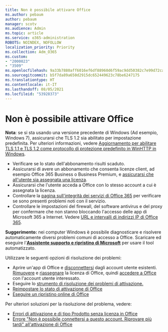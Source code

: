 ```yaml
---
title: Non è possibile attivare Office
ms.author: pebaum
author: pebaum
manager: scotv
ms.audience: Admin
ms.topic: article
ms.service: o365-administration
ROBOTS: NOINDEX, NOFOLLOW
localization_priority: Priority
ms.collection: Adm_O365
ms.custom:
- "2000023"
- "3509"
ms.openlocfilehash: 9a33b7880aff6016ef6df88960d6f59ac9dd50382c7e99d72ca36bc3c9f344ea
ms.sourcegitcommit: b5f7da89a650d2915dc652449623c78be6247175
ms.translationtype: HT
ms.contentlocale: it-IT
ms.lasthandoff: 08/05/2021
ms.locfileid: "53928373"
---
```

# <a name="unable-to-activate-office"></a>Non è possibile attivare Office

**Nota**: se si sta usando una versione precedente di Windows (Ad esempio, Windows 7), assicurarsi che TLS 1.2 sia abilitato per impostazione predefinita. Per ulteriori informazioni, vedere [Aggiornamento per abilitare TLS 1.1 e TLS 1.2 come protocollo di protezione predefinito in WinHTTP in Windows](https://support.microsoft.com/topic/update-to-enable-tls-1-1-and-tls-1-2-as-default-secure-protocols-in-winhttp-in-windows-c4bd73d2-31d7-761e-0178-11268bb10392).

- Verificare se lo stato dell'abbonamento risulti scaduto.
- Assicurarsi di avere un abbonamento che consenta licenze client, ad esempio Office 365 Business o Business Premium, e [assicurarsi che all'utente sia assegnata una licenza](/microsoft-365/admin/manage/assign-licenses-to-users).
- Assicurarsi che l'utente acceda a Office con lo stesso account a cui è assegnata la licenza.
- Controllare la [pagina sull'integrità dei servizi di Office 365](/office365/enterprise/view-service-health) per verificare se sono presenti problemi noti con il servizio.
- Controllare le impostazioni del firewall, del software antivirus e del proxy per confermare che non stanno bloccando l'accesso delle app di Microsoft 365 a Internet. Vedere [URL e intervalli di indirizzi IP di Office 365](/office365/enterprise/urls-and-ip-address-ranges "Intervalli di indirizzi IP e URL di Office 365").

**Suggerimento:** nei computer Windows è possibile diagnosticare e risolvere automaticamente diversi problemi comuni di accesso a Office. Scaricare ed eseguire l'**[Assistente supporto e ripristino di Microsoft](https://aka.ms/SaRA-OfficeSignInScenario)** per usare il tool automatizzato.

Utilizzare le seguenti opzioni di risoluzione dei problemi:

- Aprire un'app di Office e [disconnettersi](https://support.office.com/article/5a20dc11-47e9-4b6f-945d-478cb6d92071) dagli account utente esistenti. [Rimuovere](/microsoft-365/admin/manage/remove-licenses-from-users) e [riassegnare](/microsoft-365/admin/manage/assign-licenses-to-users) la licenza di Office, quindi [accedere a Office](https://support.office.com/article/628ea040-f265-49de-b986-be09c3ebf8a9) con l'account utente interessato.
- Eseguire lo [strumento di risoluzione dei problemi di attivazione.](https://aka.ms/SARA-OfficeActivation-Alchemy)
- [Reimpostare lo stato di attivazione di Office](/office365/troubleshoot/activation/reset-office-365-proplus-activation-state "Reimpostare lo stato di attivazione di Office")
- [Eseguire un ripristino online di Office](https://support.office.com/Article/7821d4b6-7c1d-4205-aa0e-a6b40c5bb88b?wt.mc_id=Alchemy_ClientDIA)

Per ulteriori soluzioni per la risoluzione del problema, vedere:  

- [Errori di attivazione e di tipo Prodotto senza licenza in Office](https://support.office.com/Article/0d23d3c0-c19c-4b2f-9845-5344fedc4380?wt.mc_id=Alchemy_ClientDIA)
- [Errore "Non è possibile connettersi a questo account. Riprovare più tardi" all'attivazione di Office](/office/troubleshoot/activation-installation/issue-when-activate-office-from-office-365)